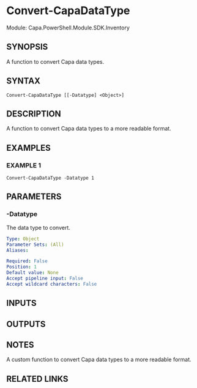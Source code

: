 # Convert-CapaDataType

Module: Capa.PowerShell.Module.SDK.Inventory

## SYNOPSIS
A function to convert Capa data types.

## SYNTAX

```
Convert-CapaDataType [[-Datatype] <Object>]
```

## DESCRIPTION
A function to convert Capa data types to a more readable format.

## EXAMPLES

### EXAMPLE 1
```
Convert-CapaDataType -Datatype 1
```

## PARAMETERS

### -Datatype
The data type to convert.

```yaml
Type: Object
Parameter Sets: (All)
Aliases:

Required: False
Position: 1
Default value: None
Accept pipeline input: False
Accept wildcard characters: False
```

## INPUTS

## OUTPUTS

## NOTES
A custom function to convert Capa data types to a more readable format.

## RELATED LINKS
